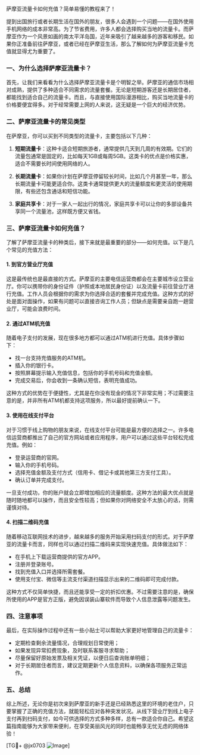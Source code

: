 萨摩亚流量卡如何充值？简单易懂的教程来了！

提到出国旅行或者长期生活在国外的朋友，很多人会遇到一个问题——在国外使用手机网络的成本非常高。为了节省费用，许多人都会选择购买当地的流量卡。而萨摩亚作为一个风景如画的南太平洋岛国，近年来吸引了越来越多的游客和移民。如果你正准备前往萨摩亚，或者已经在萨摩亚生活，那么了解如何为萨摩亚流量卡充值就显得尤为重要了。

### 一、为什么选择萨摩亚流量卡？

首先，让我们来看看为什么选择萨摩亚流量卡是个明智之举。萨摩亚的通信市场相对成熟，提供了多种适合不同需求的流量套餐。无论是短期游客还是长期居住者，都能找到适合自己的流量卡。而且，与直接使用国际漫游相比，购买当地流量卡的价格要便宜得多。对于经常需要上网的人来说，这无疑是一个巨大的经济优势。

### 二、萨摩亚流量卡的常见类型

在萨摩亚，你可以买到不同类型的流量卡，主要包括以下几种：

1. **短期流量卡**：这种卡适合短期旅游者，通常提供几天到几周的有效期。它们的流量包通常是固定的，比如每天1GB或每周5GB。这类卡的优点是价格实惠，适合不需要长时间使用网络的人。

2. **长期流量卡**：如果你计划在萨摩亚停留较长时间，比如几个月甚至一年，那么长期流量卡可能更适合你。这类卡通常提供更大的流量额度和更灵活的使用期限，有些还包含通话和短信功能。

3. **家庭共享卡**：对于一家人一起出行的情况，家庭共享卡可以让你的多部设备共享同一个流量池，这样既方便又省钱。

### 三、萨摩亚流量卡如何充值？

了解了萨摩亚流量卡的种类后，接下来就是最重要的部分——如何充值。以下是几个常见的充值方法：

#### 1. 到官方营业厅充值

这是最传统也是最直接的方式。萨摩亚的主要电信运营商都会在主要城市设立营业厅。你可以携带你的身份证件（护照或本地居民身份证）以及流量卡前往营业厅进行充值。工作人员会根据你的需求为你选择合适的套餐并完成充值。这种方式的好处是面对面操作，如果有问题可以直接咨询工作人员；但缺点是需要亲自跑一趟营业厅，可能会浪费时间。

#### 2. 通过ATM机充值

随着电子支付的发展，现在很多地方都可以通过ATM机进行充值。具体步骤如下：
- 找一台支持充值服务的ATM机。
- 插入你的银行卡。
- 按照屏幕提示输入充值信息，包括你的手机号码和充值金额。
- 完成交易后，你会收到一条确认短信，表明充值成功。

这种方式的优势在于便捷性，尤其是在你没有现金的情况下非常实用；不过需要注意的是，并非所有ATM机都支持这项服务，所以最好提前确认一下。

#### 3. 使用在线支付平台

对于习惯于线上购物的朋友来说，在线支付平台可能是最方便的选择之一。许多电信运营商都推出了自己的官方网站或者应用程序，用户可以通过这些平台轻松完成充值。例如：
- 登录运营商的官网。
- 输入你的手机号码。
- 选择充值金额及支付方式（信用卡、借记卡或其他第三方支付工具）。
- 确认订单并完成支付。

一旦支付成功，你的账户就会立即增加相应的流量额度。这种方法的最大优点就是随时随地都可以操作，而且安全性较高；但如果你对网络安全不太放心的话，则需谨慎对待。

#### 4. 扫描二维码充值

随着移动互联网技术的进步，越来越多的服务开始采用扫码支付的形式。对于萨摩亚的流量卡而言，同样也可以通过扫描二维码来实现快速充值。具体做法如下：
- 在手机上下载运营商提供的官方APP。
- 注册并登录账号。
- 找到充值入口并选择所需套餐。
- 使用支付宝、微信等主流支付渠道扫描显示出来的二维码即可完成付款。

这种方式不仅简单快捷，而且还能享受一定的折扣优惠。不过需要注意的是，确保所使用的APP是官方正版，避免因误装山寨软件而导致个人信息泄露等问题发生。

### 四、注意事项

最后，在实际操作过程中还有一些小贴士可以帮助大家更好地管理自己的流量卡：
- 定期检查剩余流量情况，合理规划日常使用；
- 如果发现异常扣费现象，及时联系客服寻求帮助；
- 尽量保留好原始发票及相关凭证，以便日后查询账单明细；
- 对于长期居住者而言，建议定期更新个人信息资料，以确保各项服务正常运作。

### 五、总结

综上所述，无论你是初次来到萨摩亚的新手还是已经熟悉这里的环境的老住户，只要掌握了正确的充值方法，就能轻松应对各种突发状况。从线下营业厅到线上电子支付再到扫码支付，如今可供选择的方式多种多样，总有一款适合你自己。希望这篇指南能够为大家带来便利，在享受美丽风光的同时也能畅享无忧无虑的网络体验！

[TG💪+ @jx0703 ![Image](https://github.com/user-attachments/assets/dbca1d08-cadb-493c-b0ec-ad6f7a83f270)]